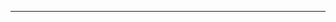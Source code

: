 <!--
CO_OP_TRANSLATOR_METADATA:
{
  "original_hash": "d728344bb154722a868f154d06fc9786",
  "translation_date": "2025-08-26T13:24:00+00:00",
  "source_file": "README.md",
  "language_code": "vi"
}
-->



---

